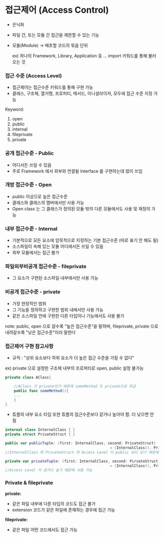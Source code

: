
# 접근제어 (Access Control)

- 은닉화
- 파일 간, 또는 모듈 간 접근을 제한할 수 있는 기능
- 모듈(Module) → 배초할 코드의 묶음 단위

    ex) 하나의 Framework, Library, Application 등 ... import 키워드를 통해 불러오는 것

### 접근 수준 (Access Level)

- 접근제어는 접근수준 키워드를 통해 구현 가능
- 클래스, 구조체, 열거형, 프로퍼티, 메서드, 이니셜라이저, 모두에 접근 수준 지정 가능

Keyword:

1. open
2. public
3. internal
4. fileprivate
5. private

### 공개 접근수준 - Public

- 어디서든 쓰일 수 있음
- 주로 Framework 에서 외부와 연결될 Interface 를 구현하는데 많이 쓰임

### 개방 접근수준 - Open

- public 이상으로 높은 접근수준
- 클래스와 클래스의 멤버에서만 사용 가능
- Open class 는 그 클래스가 정의된 모듈 밖의 다른 모듈에서도 사용 및 재정의 가능

### 내부 접근수준 - Internal

- 기본적으로 모든 요소에 암묵적으로 지정하는 기본 접근수준 (따로 표기 안 해도 됨)
- 소스파일이 속해 있는 모듈 어디에서든 쓰일 수 있음
- 외부 모듈에서는 접근 불가

### 파일외부비공개 접근수준 - fileprivate

- 그 요소가 구현된 소스파일 내부에서만 사용 가능

### 비공개 접근수준 - private

- 가장 한정적인 범위
- 그 기능을 정의하고 구현한 범위 내에서만 사용 가능
- 같은 소스파일 안에 구현한 다른 타입이나 기능에서도 사용 불가

note: public, open 으로 갈수록 "높은 접근수준"을 말하며, fileprivate, private 으로 내려갈수록 "낮은 접근수준"이라 말한다

### 접근제어 구현 참고사항

- 규칙 : "상위 요소보다 하위 요소가 더 높은 접근 수준을 가질 수 없다"

ex) private 으로 설정한 구조체 내부의 프로퍼티로 open, public 설정 불가능

```swift
private class AClass{

	//AClass 가 private이기 때문에 someMethod 도 private으로 취급 
	public func someMethod(){
	...
	}
}
```

- 튜플의 내부 요소 타입 또한 튜플의 접근수준보다 같거나 높아야 함. 더 낮으면 안 됨

```swift
internal class InternalClass { }
private struct PrivateStruct { }

public var publicTuple: (first: InternalClass, second: PrivateStruct) 
												= (InternalClass(), PrivcateStruct())
//InternalClass 와 PrivateStruct 의 Access Level 이 public 보다 낮기 때문에 사용 불가

private var privateTuple: (first: InternalClass, second: PirvateStruct)
												= (InternalClass(), PrivateStruct())
//Access Level 이 같거나 높기 때문에 사용 가능
```

### Private & fileprivate

**private:**

- 같은 파일 내부에 다른 타입의 코드도 접근 불가
- extension 코드가 같은 파일에 존재하는 경우에 접근 가능

**fileprivate:**

- 같은 파일 어떤 코드에서도 접근 가능
